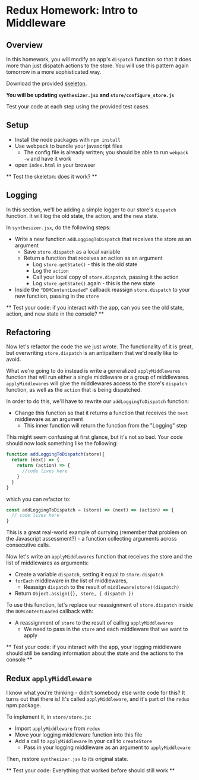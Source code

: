 # Redux Homework: Intro to Middleware

## Overview

In this homework, you will modify an app's `dispatch` function so that it does more than just dispatch actions to the store. You will use this pattern again tomorrow in a more sophisticated way.

Download the provided [skeleton](../../../projects/synthesizer/solution.zip).

**You will be updating `synthesizer.jsx` and `store/configure_store.js`**

Test your code at each step using the provided test cases.

## Setup

+ Install the node packages with `npm install`
+ Use webpack to bundle your javascript files
  + The config file is already written; you should be able to run `webpack -w` and have it work
+ open `index.html` in your browser

** Test the skeleton: does it work? **

## Logging

In this section, we'll be adding a simple logger to our store's `dispatch` function. It will log the old state, the action, and the new state.

In `synthesizer.jsx`, do the following steps:
+ Write a new function `addLoggingToDispatch` that receives the store as an argument
  + Save `store.dispatch` as a local variable
  + Return a function that receives an action as an argument
    + Log `store.getState()` - this is the old state
    + Log the `action`
    + Call your local copy of `store.dispatch`, passing it the action
    + Log `store.getState()` again - this is the new state
+ Inside the `"DOMContentLoaded"` callback reassign `store.dispatch` to your new function, passing in the `store`

** Test your code: if you interact with the app, can you see the old state, action, and new state in the console? **

## Refactoring

Now let's refactor the code the we just wrote. The functionality of it is great, but overwriting `store.dispatch` is an antipattern that we'd really like to avoid.

What we're going to do instead is write a generalized `applyMiddlewares` function that will run either a single middleware or a group of middlewares. `applyMiddlewares` will give the middlewares access to the store's `dispatch` function, as well as the `action` that is being dispatched.

In order to do this, we'll have to rewrite our `addLoggingToDispatch` function:
+ Change this function so that it returns a function that receives the `next` middleware as an argument
  + This inner function will return the function from the "Logging" step

This might seem confusing at first glance, but it's not so bad. Your code should now look something like the following:
```javascript
function addLoggingToDispatch(store){
  return (next) => {
    return (action) => {
      //code lives here
    }
  }
}
```
which you can refactor to:
```javascript
const addLoggingToDispatch = (store) => (next) => (action) => {
  // code lives here
}
```
This is a great real-world example of currying (remember that problem on the Javascript assessment?) - a function collecting arguments across consecutive calls.

Now let's write an `applyMiddlewares` function that receives the store and the list of middlewares as arguments:
+ Create a variable `dispatch`, setting it equal to `store.dispatch`
+ `forEach` middleware in the list of middlewares,
  + Reassign `dispatch` to the result of `middleware(store)(dispatch)`
+ Return `Object.assign({}, store, { dispatch })`

To use this function, let's replace our reassignment of `store.dispatch` inside the `DOMContentLoaded` callback with:
+ A reassignment of `store` to the result of calling `applyMiddlewares`
  + We need to pass in the `store` and each middleware that we want to apply

** Test your code: if you interact with the app, your logging middleware should still be sending information about the state and the actions to the console ** 

## Redux `applyMiddleware`

I know what you're thinking - didn't somebody else write code for this? It turns out that there is! It's called `applyMiddleware`, and it's part of the `redux` npm package.

To implement it, in `store/store.js`:
+ Import `applyMiddleware` from `redux`
+ Move your logging middleware function into this file
+ Add a call to `applyMiddleware` in your call to `createStore`
  + Pass in your logging middleware as an argument to `applyMiddleware`

Then, restore `synthesizer.jsx` to its original state.

** Test your code: Everything that worked before should still work **